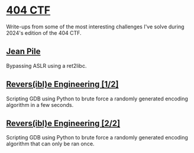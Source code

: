 # [404 CTF](https://404ctf.fr)

Write-ups from some of the most interesting challenges I've solve during 2024's edition of the 404 CTF.

## [Jean Pile](./Jean_Pile)

Bypassing ASLR using a ret2libc.

## [Revers(ibl)e Engineering [1/2]](./Reversible_Engineering_1)

Scripting GDB using Python to brute force a randomly generated encoding algorithm in a few seconds.

## [Revers(ibl)e Engineering [2/2]](./Reversible_Engineering_2)

Scripting GDB using Python to brute force a randomly generated encoding algorithm that can only be ran once.
